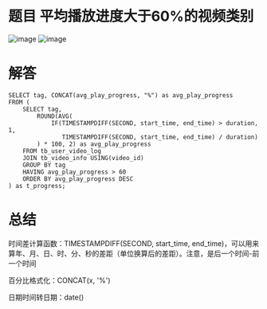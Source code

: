 # 题目 平均播放进度大于60%的视频类别


![image](https://github.com/user-attachments/assets/814009c1-b532-4e44-b1f4-7eaddfd4fa08)
![image](https://github.com/user-attachments/assets/0eec54b5-e124-4c27-9ca6-90ad7b55861b)

# 解答
```mysql
SELECT tag, CONCAT(avg_play_progress, "%") as avg_play_progress
FROM (
    SELECT tag, 
        ROUND(AVG(
            IF(TIMESTAMPDIFF(SECOND, start_time, end_time) > duration, 1,
               TIMESTAMPDIFF(SECOND, start_time, end_time) / duration)
        ) * 100, 2) as avg_play_progress
    FROM tb_user_video_log
    JOIN tb_video_info USING(video_id)
    GROUP BY tag
    HAVING avg_play_progress > 60
    ORDER BY avg_play_progress DESC
) as t_progress;

```

# 总结

时间差计算函数：TIMESTAMPDIFF(SECOND, start_time, end_time)，可以用来算年、月、日、时、分、秒的差距（单位换算后的差距）。注意，是后一个时间-前一个时间

百分比格式化：CONCAT(x, '%')

日期时间转日期：date()
